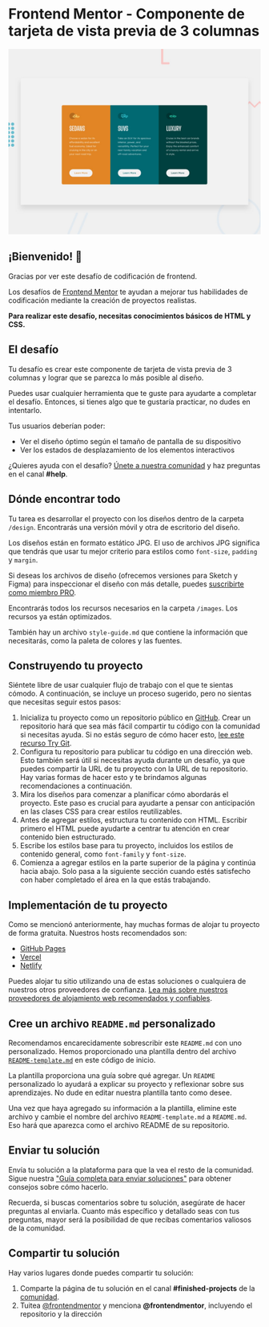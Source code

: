 # Frontend Mentor - Componente de tarjeta de vista previa de 3 columnas

![Vista previa del diseño para el desafío de codificación del componente de tarjeta de vista previa de 3 columnas](./design/desktop-preview.jpg)

## ¡Bienvenido! 👋

Gracias por ver este desafío de codificación de frontend.

Los desafíos de [Frontend Mentor](https://www.frontendmentor.io) te ayudan a mejorar tus habilidades de codificación mediante la creación de proyectos realistas.

**Para realizar este desafío, necesitas conocimientos básicos de HTML y CSS.**

## El desafío

Tu desafío es crear este componente de tarjeta de vista previa de 3 columnas y lograr que se parezca lo más posible al diseño.

Puedes usar cualquier herramienta que te guste para ayudarte a completar el desafío. Entonces, si tienes algo que te gustaría practicar, no dudes en intentarlo.

Tus usuarios deberían poder:

- Ver el diseño óptimo según el tamaño de pantalla de su dispositivo
- Ver los estados de desplazamiento de los elementos interactivos

¿Quieres ayuda con el desafío? [Únete a nuestra comunidad](https://www.frontendmentor.io/community) y haz preguntas en el canal **#help**.

## Dónde encontrar todo

Tu tarea es desarrollar el proyecto con los diseños dentro de la carpeta `/design`. Encontrarás una versión móvil y otra de escritorio del diseño.

Los diseños están en formato estático JPG. El uso de archivos JPG significa que tendrás que usar tu mejor criterio para estilos como `font-size`, `padding` y `margin`.

Si deseas los archivos de diseño (ofrecemos versiones para Sketch y Figma) para inspeccionar el diseño con más detalle, puedes [suscribirte como miembro PRO](https://www.frontendmentor.io/pro).

Encontrarás todos los recursos necesarios en la carpeta `/images`. Los recursos ya están optimizados.

También hay un archivo `style-guide.md` que contiene la información que necesitarás, como la paleta de colores y las fuentes.

## Construyendo tu proyecto

Siéntete libre de usar cualquier flujo de trabajo con el que te sientas cómodo. A continuación, se incluye un proceso sugerido, pero no sientas que necesitas seguir estos pasos:

1. Inicializa tu proyecto como un repositorio público en [GitHub](https://github.com/). Crear un repositorio hará que sea más fácil compartir tu código con la comunidad si necesitas ayuda. Si no estás seguro de cómo hacer esto, [lee este recurso Try Git](https://try.github.io/).
2. Configura tu repositorio para publicar tu código en una dirección web. Esto también será útil si necesitas ayuda durante un desafío, ya que puedes compartir la URL de tu proyecto con la URL de tu repositorio. Hay varias formas de hacer esto y te brindamos algunas recomendaciones a continuación.
3. Mira los diseños para comenzar a planificar cómo abordarás el proyecto. Este paso es crucial para ayudarte a pensar con anticipación en las clases CSS para crear estilos reutilizables.
4. Antes de agregar estilos, estructura tu contenido con HTML. Escribir primero el HTML puede ayudarte a centrar tu atención en crear contenido bien estructurado.
5. Escribe los estilos base para tu proyecto, incluidos los estilos de contenido general, como `font-family` y `font-size`.
6. Comienza a agregar estilos en la parte superior de la página y continúa hacia abajo. Solo pasa a la siguiente sección cuando estés satisfecho con haber completado el área en la que estás trabajando.

## Implementación de tu proyecto

Como se mencionó anteriormente, hay muchas formas de alojar tu proyecto de forma gratuita. Nuestros hosts recomendados son:

- [GitHub Pages](https://pages.github.com/)
- [Vercel](https://vercel.com/)
- [Netlify](https://www.netlify.com/)

Puedes alojar tu sitio utilizando una de estas soluciones o cualquiera de nuestros otros proveedores de confianza. [Lea más sobre nuestros proveedores de alojamiento web recomendados y confiables](https://medium.com/frontend-mentor/frontend-mentor-trusted-hosting-providers-bf000dfebe).

## Cree un archivo `README.md` personalizado

Recomendamos encarecidamente sobrescribir este `README.md` con uno personalizado. Hemos proporcionado una plantilla dentro del archivo [`README-template.md`](./README-template.md) en este código de inicio.

La plantilla proporciona una guía sobre qué agregar. Un `README` personalizado lo ayudará a explicar su proyecto y reflexionar sobre sus aprendizajes. No dude en editar nuestra plantilla tanto como desee.

Una vez que haya agregado su información a la plantilla, elimine este archivo y cambie el nombre del archivo `README-template.md` a `README.md`. Eso hará que aparezca como el archivo README de su repositorio.

## Enviar tu solución

Envía tu solución a la plataforma para que la vea el resto de la comunidad. Sigue nuestra ["Guía completa para enviar soluciones"](https://medium.com/frontend-mentor/a-complete-guide-to-submitting-solutions-on-frontend-mentor-ac6384162248) para obtener consejos sobre cómo hacerlo.

Recuerda, si buscas comentarios sobre tu solución, asegúrate de hacer preguntas al enviarla. Cuanto más específico y detallado seas con tus preguntas, mayor será la posibilidad de que recibas comentarios valiosos de la comunidad.

## Compartir tu solución

Hay varios lugares donde puedes compartir tu solución:

1. Comparte la página de tu solución en el canal **#finished-projects** de la [comunidad](https://www.frontendmentor.io/community).
2. Tuitea [@frontendmentor](https://twitter.com/frontendmentor) y menciona **@frontendmentor**, incluyendo el repositorio y la dirección